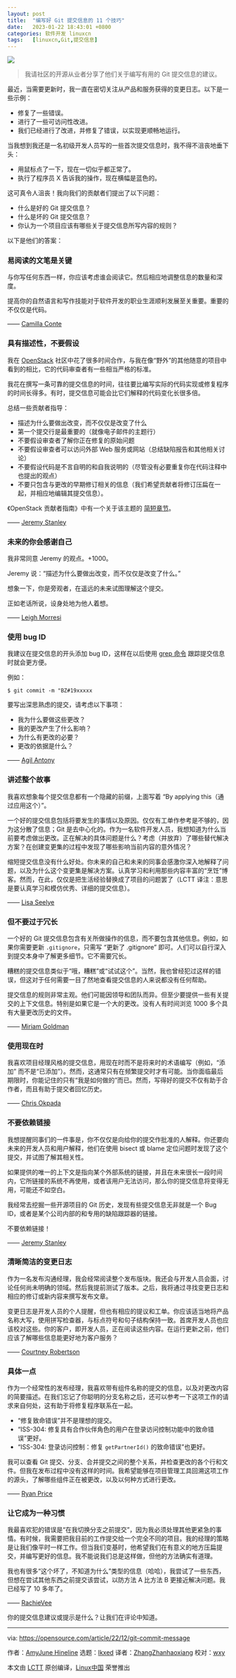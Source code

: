 ```yaml
---
layout: post
title:	"编写好 Git 提交信息的 11 个技巧"
date:	2023-01-22 18:43:01 +0800 
categories:	软件开发 linuxcn 
tags:	[linuxcn,Git,提交信息]
---
```



![](/Asserts/Images/album/202301/22/184300vcsqmm85ub1ssh4b.jpg)



> 
> 我请社区的开源从业者分享了他们关于编写有用的 Git 提交信息的建议。
> 
> 
> 


最近，当需要更新时，我一直在密切关注从产品和服务获得的变更日志。以下是一些示例：


* 修复了一些错误。
* 进行了一些可访问性改进。
* 我们已经进行了改进，并修复了错误，以实现更顺畅地运行。


当我想到我还是一名初级开发人员写的一些首次提交信息时，我不得不沮丧地垂下头：


* 用鼠标点了一下，现在一切似乎都正常了。
* 执行了程序员 X 告诉我的操作，现在横幅是蓝色的。


这可真令人沮丧！我向我们的贡献者们提出了以下问题：


* 什么是好的 Git 提交信息？
* 什么是坏的 Git 提交信息？
* 你认为一个项目应该有哪些关于提交信息所写内容的规则？


以下是他们的答案：


### 易阅读的文笔是关键


与你写任何东西一样，你应该考虑谁会阅读它。然后相应地调整信息的数量和深度。


提高你的自然语言和写作技能对于软件开发的职业生涯顺利发展至关重要。重要的不仅仅是代码。


—— [Camilla Conte](https://opensource.com/users/spotlesstofu)


### 具有描述性，不要假设


我在 [OpenStack](https://opensource.com/resources/what-is-openstack) 社区中花了很多时间合作，与我在像“野外”的其他随意的项目中看到的相比，它的代码审查者有一些相当严格的标准。


我花在撰写一条可靠的提交信息的时间，往往要比编写实际的代码实现或修复程序的时间长得多。有时，提交信息可能会比它们解释的代码变化长很多倍。


总结一些贡献者指导：


* 描述为什么要做出改变，而不仅仅是改变了什么
* 第一个提交行是最重要的（就像电子邮件的主题行）
* 不要假设审查者了解你正在修复的原始问题
* 不要假设审查者可以访问外部 Web 服务或网站（总结缺陷报告和其他相关讨论）
* 不要假设代码是不言自明的和自我说明的（尽管没有必要重复你在代码注释中也提出的观点）
* 不要只包含与更改的早期修订相关的信息（我们希望贡献者将修订压扁在一起，并相应地编辑其提交信息）。


《OpenStack 贡献者指南》中有一个关于该主题的 [简短章节](https://docs.openstack.org/contributors/common/git.html#commit-messages)。


—— [Jeremy Stanley](https://opensource.com/users/fungi)


### 未来的你会感谢自己


我非常同意 Jeremy 的观点。+1000。


Jeremy 说：“描述为什么要做出改变，而不仅仅是改变了什么。”


想象一下，你是旁观者，在遥远的未来试图理解这个提交。


正如老话所说，设身处地为他人着想。


—— [Leigh Morresi](https://opensource.com/users/dgtlmoon)


### 使用 bug ID


我建议在提交信息的开头添加 bug ID，这样在以后使用 [grep 命令](https://opensource.com/downloads/grep-cheat-sheet) 跟踪提交信息时就会更方便。


例如：



```
$ git commit -m "BZ#19xxxxx

```

要写出深思熟虑的提交，请考虑以下事项：


* 我为什么要做这些更改？
* 我的更改产生了什么影响？
* 为什么有更改的必要？
* 更改的依据是什么？


—— [Agil Antony](https://opensource.com/users/agantony)


### 讲述整个故事


我喜欢想象每个提交信息都有一个隐藏的前缀，上面写着 “By applying this（通过应用这个）”。


一个好的提交信息包括将要发生的事情以及原因。仅仅有工单作参考是不够的，因为这分散了信息；Git 是去中心化的。作为一名软件开发人员，我想知道为什么当前要考虑做出更改。正在解决的具体问题是什么？考虑（并放弃）了哪些替代解决方案？在创建变更集的过程中发现了哪些影响当前内容的意外情况？


缩短提交信息没有什么好处。你未来的自己和未来的同事会感激你深入地解释了问题，以及为什么这个变更集是解决方案。认真学习和利用那些内容丰富的“烹饪”博客。然而，在此，仅仅是把生活经验替换成了项目的问题罢了（LCTT 译注：意思是要认真学习和模仿优秀、详细的提交信息）。


—— [Lisa Seelye](https://opensource.com/users/lisa)


### 但不要过于冗长


一个好的 Git 提交信息包含有关所做操作的信息，而不要包含其他信息。例如，如果你需要更新 `.gitignore`，只需写 “更新了 .gitignore” 即可。人们可以自行深入到提交本身中了解更多细节。它不需要冗长。


糟糕的提交信息类似于“哦，糟糕”或“试试这个”。当然，我也曾经犯过这样的错误，但这对于任何需要一目了然地查看提交信息的人来说都没有任何帮助。


提交信息的规则非常主观。他们可能因领导和团队而异。但至少要提供一些有关提交的上下文信息。特别是如果它是一个大的更改。没有人有时间浏览 1000 多个具有大量更改历史的文件。


—— [Miriam Goldman](https://opensource.com/users/miriamgoldman)


### 使用现在时


我喜欢项目经理风格的提交信息，用现在时而不是将来时的术语编写（例如，“添加” 而不是“已添加”）。然而，这通常只有在频繁提交时才有可能。当你面临最后期限时，你能记住的只有“我是如何做的”而已。然而，写得好的提交不仅有助于合作者，而且有助于提交者回忆历史。


—— [Chris Okpada](https://opensource.com/users/ojchris)


### 不要依赖链接


我想提醒同事们的一件事是，你不仅仅是向给你的提交作批准的人解释。你还要向未来的开发人员和用户解释，他们在使用 bisect 或 blame 定位问题时发现了这个提交，并试图了解其相关性。


如果提供的唯一的上下文是指向某个外部系统的链接，并且在未来很长一段时间内，它所链接的系统不再使用，或者该用户无法访问，那么你的提交信息将变得无用，可能还不如空白。


我经常去挖掘一些开源项目的 Git 历史，发现有些提交信息无非就是一个 Bug ID，或者是某个公司内部的和专用的缺陷跟踪器的链接。


不要依赖链接！


—— [Jeremy Stanley](https://opensource.com/users/fungi)


### 清晰简洁的变更日志


作为一名发布沟通经理，我会经常阅读整个发布版块。我还会与开发人员会面，讨论任何尚未明确的领域。然后我提前测试了版本。之后，我将通过寻找变更日志和相应的修订或新内容来撰写发布文章。


变更日志是开发人员的个人提醒，但也有相应的提议和工单。你应该适当地将产品名称大写，使用拼写检查器，与标点符号和句子结构保持一致。首席开发人员也应该校对这些。你的客户，即开发人员，正在阅读这些内容。在运行更新之前，他们应该了解哪些信息能更好地为客户服务？


—— [Courtney Robertson](https://opensource.com/users/courtneyrdev)


### 具体一点


作为一个经常性的发布经理，我喜欢带有组件名称的提交的信息，以及对更改内容的简要描述。在我们忘记了你聪明的分支名称之后，还可以参考一下这项工作的请求来自何处，这有助于将修复程序联系在一起。


* “修复致命错误”并不是理想的提交。
* “ISS-304: 修复具有合作伙伴角色的用户在登录访问控制功能中的致命错误”更好。
* “ISS-304: 登录访问控制：修复 `getPartnerId()` 的致命错误”也更好。


我可以查看 Git 提交、分支、合并提交之间的整个关系，并检查更改的各个行和文件。但我在发布过程中没有这样的时间。我希望能够在项目管理工具回溯这项工作的源头，了解哪些组件正在被更改，以及以何种方式进行更改。


—— [Ryan Price](https://opensource.com/users/liberatr)


### 让它成为一种习惯


我最喜欢犯的错误是“在我切换分支之前提交”，因为我必须处理其他更紧急的事情。有时候，我需要把我目前的工作提交给一个完全不同的项目。我的经理的策略是让我们像平时一样工作。但当我们变基时，他希望我们在有意义的地方压扁提交，并编写更好的信息。我不能说我们总是这样做，但他的方法确实有道理。


我也有很多“这个坏了，不知道为什么”类型的信息（哈哈），我尝试了一些东西，但想在尝试其他东西之前提交该尝试，以防方法 A 比方法 B 更接近解决问题。我已经写了 10 多年了。


—— [RachieVee](https://opensource.com/users/rachievee)


你的提交信息建议或提示是什么？让我们在评论中知道。




---


via: <https://opensource.com/article/22/12/git-commit-message>


作者：[AmyJune Hineline](https://opensource.com/users/amyjune) 选题：[lkxed](https://github.com/lkxed) 译者：[ZhangZhanhaoxiang](https://github.com/ZhangZhanhaoxiang) 校对：[wxy](https://github.com/wxy)


本文由 [LCTT](https://github.com/LCTT/TranslateProject) 原创编译，[Linux中国](https://linux.cn/) 荣誉推出
